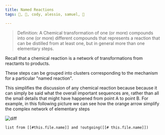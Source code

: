 ```yaml
---
title: Named Reactions
tags: 🚧, 🧪, cody, alessio, samuel, 📁

---
```



> Definition: A Chemical transformation of one (or more) compounds into one (or more) different compounds  that represents a reaction that can be distilled from at least one, but in general more than one elementary steps.


Recall that a chemical reaction is a network of transformations from reactants to products. 

These steps can be grouped into clusters corresponding to the mechanism for a particular "named reaction". 

This simplifies the discussion of any chemical reaction because because it can simply be said what the overall important sequences are, rather than all the small details that might have happened from point A to point B.  For example, in this following picture we can see how the orange arrow simplify the complex network of elementary steps

![diff](Reaction-vs-Elementary-Reaction.png)


```dataview 
list from [[#this.file.name]] and !outgoing([[# this.file.name]]) 
```
